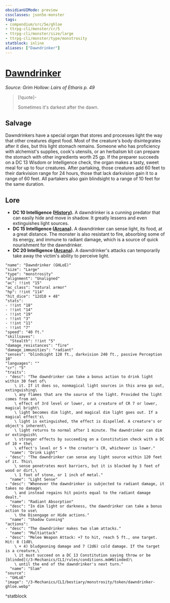 ```yaml
---
obsidianUIMode: preview
cssclasses: json5e-monster
tags:
- compendium/src/5e/ghloe
- ttrpg-cli/monster/cr/5
- ttrpg-cli/monster/size/large
- ttrpg-cli/monster/type/monstrosity
statblock: inline
aliases: ["Dawndrinker"]
---
```

# [Dawndrinker](3-Mechanics\CLI\bestiary\monstrosity/dawndrinker-ghloe.md)
*Source: Grim Hollow: Lairs of Etharis p. 49*  

> [!quote]-  
> 
> Sometimes it's darkest after the dawn.

## Salvage

Dawndrinkers have a special organ that stores and processes light the way that other creatures digest food. Most of the creature's body disintegrates after it dies, but this light stomach remains. Someone who has proficiency with alchemist's supplies, cook's utensils, or an herbalism kit can prepare the stomach with other ingredients worth 25 gp. If the preparer succeeds on a DC 13 Wisdom or Intelligence check, the organ makes a tasty, sweet meal for up to four creatures. After partaking, those creatures add 60 feet to their darkvision range for 24 hours, those that lack darkvision gain it to a range of 60 feet. All partakers also gain blindsight to a range of 10 feet for the same duration.

## Lore

- **DC 10 Intelligence ([History](/3-Mechanics/CLI/rules/skills.md#History)).** A dawndrinker is a cunning predator that can easily hide and move in shadow. It greatly lessens and even extinguishes light sources.  
- **DC 15 Intelligence ([Arcana](/3-Mechanics/CLI/rules/skills.md#Arcana)).** A dawndrinker can sense light, its food, at a great distance. The monster is also resistant to fire, absorbing some of its energy, and immune to radiant damage, which is a source of quick nourishment for the dawndrinker.  
- **DC 20 Intelligence ([Arcana](/3-Mechanics/CLI/rules/skills.md#Arcana)).** A dawndrinker's attacks can temporarily take away the victim's ability to perceive light.  

```statblock
"name": "Dawndrinker (GHLoE)"
"size": "Large"
"type": "monstrosity"
"alignment": "Unaligned"
"ac": !!int "15"
"ac_class": "natural armor"
"hp": !!int "114"
"hit_dice": "12d10 + 48"
"stats":
- !!int "18"
- !!int "14"
- !!int "19"
- !!int "3"
- !!int "11"
- !!int "7"
"speed": "40 ft."
"skillsaves":
  "Stealth": !!int "5"
"damage_resistances": "fire"
"damage_immunities": "radiant"
"senses": "blindsight 120 ft., darkvision 240 ft., passive Perception 10"
"languages": ""
"cr": "5"
"traits":
- "desc": "The dawndrinker can take a bonus action to drink light within 30 feet of\
    \ it. If it does so, nonmagical light sources in this area go out, extinguishing\
    \ any flames that are the source of the light. Provided the light comes from an\
    \ effect of 3rd level or lower, or a creature of CR 7 or lower, magical bright\
    \ light becomes dim light, and magical dim light goes out. If a magical effect's\
    \ light is extinguished, the effect is dispelled. A creature's or object's inherent\
    \ light returns to normal after 1 minute. The dawndrinker can dim or extinguish\
    \ stronger effects by succeeding on a Constitution check with a DC of 10 + the\
    \ effect's level or 5 + the creator's CR, whichever is lower."
  "name": "Drink Light"
- "desc": "The dawndrinker can sense any light source within 120 feet of it. This\
    \ sense penetrates most barriers, but it is blocked by 3 feet of wood or dirt,\
    \ 1 foot of stone, or 1 inch of metal."
  "name": "Light Sense"
- "desc": "Whenever the dawndrinker is subjected to radiant damage, it takes no damage\
    \ and instead regains hit points equal to the radiant damage dealt."
  "name": "Radiant Absorption"
- "desc": "In dim light or darkness, the dawndrinker can take a bonus action to use\
    \ the Disengage or Hide actions."
  "name": "Shadow Cunning"
"actions":
- "desc": "The dawndrinker makes two slam attacks."
  "name": "Multiattack"
- "desc": "Melee Weapon Attack: +7 to hit, reach 5 ft., one target. Hit: 8 (1d8\
    \ + 4) bludgeoning damage and 7 (2d6) cold damage. If the target is a creature,\
    \ it must succeed on a DC 13 Constitution saving throw or be [blinded](/3-Mechanics/CLI/rules/conditions.md#blinded)\
    \ until the end of the dawndrinker's next turn."
  "name": "Slam"
"source":
- "GHLoE"
"image": "/3-Mechanics/CLI/bestiary/monstrosity/token/dawndrinker-ghloe.webp"
```
^statblock